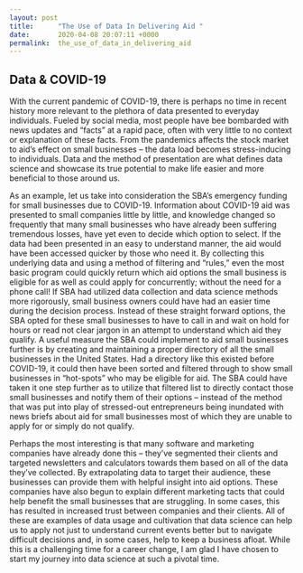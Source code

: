 ```yaml
---
layout: post
title:      "The Use of Data In Delivering Aid "
date:       2020-04-08 20:07:11 +0000
permalink:  the_use_of_data_in_delivering_aid
---
```


## Data & COVID-19

With the current pandemic of COVID-19, there is perhaps no time in recent history more relevant to the plethora of data presented to everyday individuals. Fueled by social media, most people have bee bombarded with news updates and “facts” at a rapid pace, often with very little to no context or explanation of these facts. From the pandemics affects the stock market to aid’s effect on small businesses – the data load becomes stress-inducing to individuals. Data and the method of presentation are what defines data science and showcase its true potential to make life easier and more beneficial to those around us. 

As an example, let us take into consideration the SBA’s emergency funding for small businesses due to COVID-19. Information about COVID-19  aid was presented to small companies little by little, and knowledge changed so frequently that many small businesses who have already been suffering tremendous losses, have yet even to decide which option to select. If the data had been presented in an easy to understand manner, the aid would have been accessed quicker by those who need it. By collecting this underlying data and using a method of filtering and “rules,” even the most basic program could quickly return which aid options the small business is eligible for as well as could apply for concurrently; without the need for a phone call!  If SBA had utilized data collection and data science methods more rigorously, small business owners could have had an easier time during the decision process.  Instead of these straight forward options, the SBA opted for these small businesses to have to call in and wait on hold for hours or read not clear jargon in an attempt to understand which aid they qualify. A useful measure the SBA could implement to aid small businesses further is by creating and maintaining a proper directory of all the small businesses in the United States. Had a directory like this existed before COVID-19, it could then have been sorted and filtered through to show small businesses in “hot-spots” who may be eligible for aid. The SBA could have taken it one step further as to utilize that filtered list to directly contact those small businesses and notify them of their options – instead of the method that was put into play of stressed-out entrepreneurs being inundated with news briefs about aid for small businesses most of which they are unable to apply for or simply do not qualify. 

Perhaps the most interesting is that many software and marketing companies have already done this – they’ve segmented their clients and targeted newsletters and calculators towards them based on all of the data they’ve collected. By extrapolating data to target their audience, these businesses can provide them with helpful insight into aid options. These companies have also begun to explain different marketing tacts that could help benefit the small businesses that are struggling. In some cases, this has resulted in increased trust between companies and their clients.  All of these are examples of data usage and cultivation that data science can help us to apply not just to understand current events better but to navigate difficult decisions and, in some cases, help to keep a business afloat. While this is a challenging time for a career change, I am glad I have chosen to start my journey into data science at such a pivotal time. 



